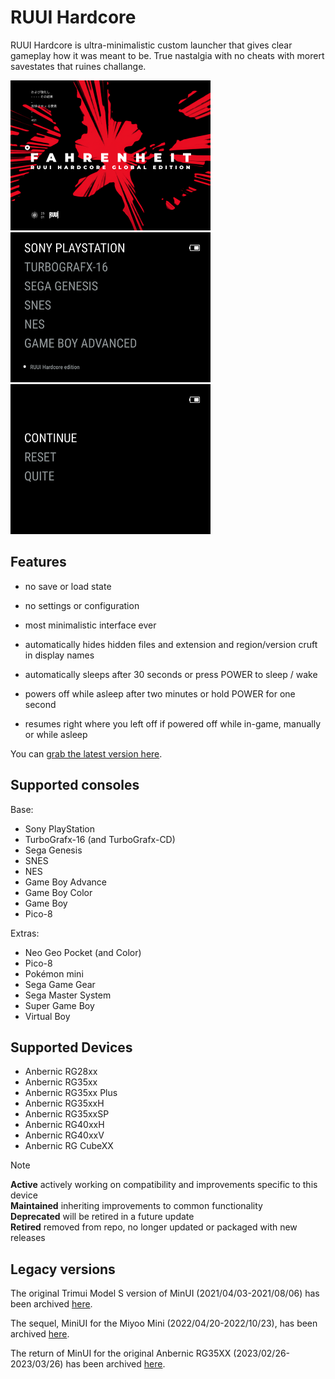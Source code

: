 # RUUI Hardcore

RUUI Hardcore is ultra-minimalistic custom launcher that gives clear gameplay how it was meant to be. 
True nastalgia with no cheats with morert savestates that ruines challange. 

<img src="github/bootlogo.png" width=320 /> <img src="github/RUUI-main.png" width=320 /> <img src="github/RUUI-main-1.png" width=320 /> 

## Features

- no save or load state
- no settings or configuration
- most minimalistic interface ever


- automatically hides hidden files
  and extension and region/version 
  cruft in display names  
- automatically sleeps after 30 seconds 
  or press POWER to sleep / wake
- powers off while asleep
  after two minutes or hold POWER for
  one second
- resumes right where
  you left off if powered off while
  in-game, manually or while asleep
  
You can [grab the latest version here](https://github.com/shauninman/MinUI/releases).

## Supported consoles

Base:

- Sony PlayStation
- TurboGrafx-16 (and TurboGrafx-CD)
- Sega Genesis
- SNES
- NES
- Game Boy Advance
- Game Boy Color
- Game Boy
- Pico-8

Extras:

- Neo Geo Pocket (and Color)
- Pico-8
- Pokémon mini
- Sega Game Gear
- Sega Master System
- Super Game Boy
- Virtual Boy

## Supported Devices

- Anbernic RG28xx 
- Anbernic RG35xx 
- Anbernic RG35xx Plus
- Anbernic RG35xxH
- Anbernic RG35xxSP
- Anbernic RG40xxH
- Anbernic RG40xxV
- Anbernic RG CubeXX


> [!NOTE]
> **Active** actively working on compatibility and improvements specific to this device  
> **Maintained** inheriting improvements to common functionality  
> **Deprecated** will be retired in a future update  
> **Retired** removed from repo, no longer updated or packaged with new releases  

## Legacy versions

The original Trimui Model S version of MinUI (2021/04/03-2021/08/06) has been archived [here](https://github.com/shauninman/MinUI-Legacy-Trimui-Model-S).

The sequel, MiniUI for the Miyoo Mini (2022/04/20-2022/10/23), has been archived [here](https://github.com/shauninman/MiniUI-Legacy-Miyoo-Mini).

The return of MinUI for the original Anbernic RG35XX (2023/02/26-2023/03/26) has been archived [here](https://github.com/shauninman/MinUI-Legacy-RG35XX).
